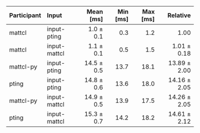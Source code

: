 | Participant | Input | Mean [ms] | Min [ms] | Max [ms] | Relative |
|:---|:---|---:|---:|---:|---:|
| mattcl | input-pting | 1.0 ± 0.1 | 0.3 | 1.2 | 1.00 |
| mattcl | input-mattcl | 1.1 ± 0.1 | 0.5 | 1.5 | 1.01 ± 0.18 |
| mattcl-py | input-pting | 14.5 ± 0.5 | 13.7 | 18.1 | 13.89 ± 2.00 |
| pting | input-pting | 14.8 ± 0.6 | 13.6 | 18.0 | 14.16 ± 2.05 |
| mattcl-py | input-mattcl | 14.9 ± 0.5 | 13.9 | 17.5 | 14.26 ± 2.05 |
| pting | input-mattcl | 15.3 ± 0.7 | 14.2 | 18.2 | 14.61 ± 2.12 |

